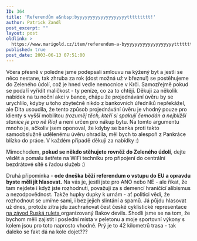 ```yaml
---
ID: 364
title: 'Referendům a&nbsp;byyyyyyyyyyyyyyyyyyyttttttttt!'
author: Patrick Zandl
post_excerpt: ""
layout: post
oldlink: >
  https://www.marigold.cz/item/referendum-a-byyyyyyyyyyyyyyyyyyyttttttttt
published: true
post_date: 2003-06-13 07:51:00
---
```

<p>
Včera přesně v poledne jsme podepsali smlouvu na kýžený byt a jestli se něco nestane, tak zhruba za rok (dost možná už v březnu!) se postěhujeme do Zeleného údolí, což je hned vedle nemocnice v Krči. Samozřejmě pokud se podaří vyřídit maličkost - ty peníze, co za to chtějí. Děkuji za několik nabídek na tu noční akci v bance, chápu že projednávání úvěru by se urychlilo, kdyby u toho zbytečně nikdo z bankovních úředníků nepřekážel, ale Dita usoudila, že tento způsob projednávání úvěru je vhodný pouze pro klienty s vyšší mobilitou <EM>(rozuměj těch, kteří si spakují čemodán a&#160;nejbližší stanice je pro ně Rio)</EM>&#160;a není určen pro nákup bytu. Na tomto argumentu mnoho je, ačkoliv jsem oponoval, že kdyby se banka proti takto samoobslužně udělenému úvěru ohradila, měl bych to alespoň z Pankráce blízko do práce. V každém případě děkuji za nabídky :)</p>

<p>
Mimochodem, <STRONG>pokud se někdo stěhujete rovněž do Zeleného údolí</STRONG>, dejte vědět a pomalu šetřete na WiFi techniku pro připojení do centrální bezdrátové sítě s řadou služeb :) </p>

<p>
Druhá připomínka - <STRONG>ode dneška běží referendum o vstupu do EU a opravdu byste měli jít hlasovat.</STRONG> Na vás je, jestli jste pro ANO nebo NE - ale říkat, že tam nejdete i když jste rozhodnuti, považuji za s demencí hraničící alibismus a nezodpovědnost. Takže hupky dupky k urnám - ať politici vědí, že rozhodnout se umíme sami, i bez jejich slintání a spamů. Já půjdu hlasovat už dnes, protože zítra jdu zachraňovat čest české cyklistické representace <A href="http://www.bakovdevils.cz/" target=_blank>na závod Ruská ruleta </A>organizovaný Bakov devils. Shodli jsme se na tom, že bychom měli zajistit i poslední místa v peletonu a moje sportovní výkony s kolem jsou pro toto naprosto vhodné. Prý je to 42 kilometrů trasa - tak daleko se fakt dá na kole dojet???</p>
